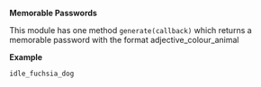 **Memorable Passwords**

This module has one method `generate(callback)` which returns a memorable password with the format adjective_colour_animal

****Example****

`idle_fuchsia_dog`